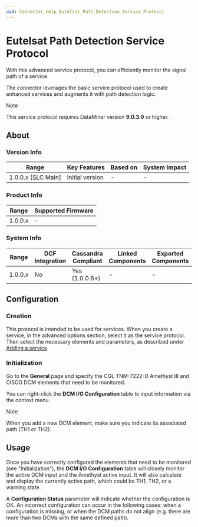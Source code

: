 ```yaml
---
uid: Connector_help_Eutelsat_Path_Detection_Service_Protocol
---
```


# Eutelsat Path Detection Service Protocol

With this advanced service protocol, you can efficiently monitor the signal path of a service.

The connector leverages the basic service protocol used to create enhanced services and augments it with path detection logic.

> [!NOTE]
> This service protocol requires DataMiner version **9.0.3.0** or higher.

## About

### Version Info

| Range              | Key Features     | Based on    | System Impact    |
|--------------------|------------------|-------------|------------------|
| 1.0.0.x [SLC Main] | Initial version  | -           | -                |

### Product Info

| Range     | Supported Firmware     |
|-----------|------------------------|
| 1.0.0.x   | -                      |

### System Info

| Range     | DCF Integration     | Cassandra Compliant     | Linked Components    | Exported Components    |
|-----------|---------------------|-------------------------|----------------------|------------------------|
| 1.0.0.x   | No                  | Yes (1.0.0.6+)          | -                    | -                      |

## Configuration

### Creation

This protocol is intended to be used for services. When you create a service, in the advanced options section, select it as the service protocol. Then select the necessary elements and parameters, as described under [Adding a service](https://aka.dataminer.services/adding-a-service).

### Initialization

Go to the **General** page and specify the CGL TNM-7222-D Amethyst III and CISCO DCM elements that need to be monitored.

You can right-click the **DCM I/O Configuration** table to input information via the context menu.

> [!NOTE]
> When you add a new DCM element, make sure you indicate its associated path (TH1 or TH2).

## Usage

Once you have correctly configured the elements that need to be monitored (see "Initialization"), the **DCM I/O Configuration** table will closely monitor the active DCM input and the Amethyst active input. It will also calculate and display the currently active path, which could be TH1, TH2, or a warning state.

A **Configuration Status** parameter will indicate whether the configuration is OK. An incorrect configuration can occur in the following cases: when a configuration is missing, or when the DCM paths do not align (e.g. there are more than two DCMs with the same defined path).
